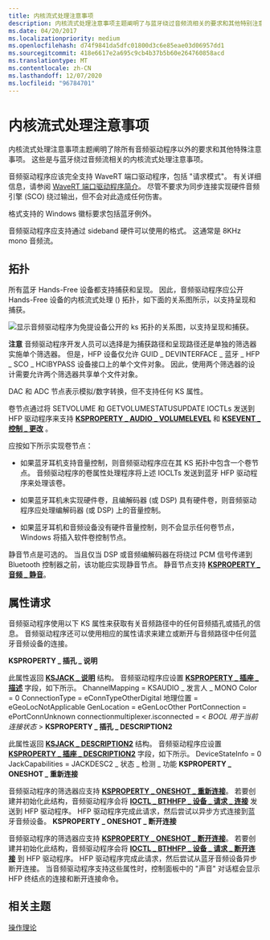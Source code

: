 ```yaml
---
title: 内核流式处理注意事项
description: 内核流式处理注意事项主题阐明了与蓝牙绕过音频流相关的要求和其他特别注意事项。
ms.date: 04/20/2017
ms.localizationpriority: medium
ms.openlocfilehash: d74f9841da5dfc01800d3c6e85eae03d06957dd1
ms.sourcegitcommit: 418e6617e2a695c9cb4b37b5b60e264760858acd
ms.translationtype: MT
ms.contentlocale: zh-CN
ms.lasthandoff: 12/07/2020
ms.locfileid: "96784701"
---
```

# <a name="kernel-streaming-considerations"></a>内核流式处理注意事项


内核流式处理注意事项主题阐明了除所有音频驱动程序以外的要求和其他特殊注意事项。 这些是与蓝牙绕过音频流相关的内核流式处理注意事项。

音频驱动程序应该完全支持 WaveRT 端口驱动程序，包括 "请求模式"。 有关详细信息，请参阅 [WaveRT 端口驱动程序简介](introducing-the-wavert-port-driver.md)。 尽管不要求为同步连接实现硬件音频引擎 (SCO) 绕过输出，但不会对此造成任何伤害。

格式支持的 Windows 徽标要求包括蓝牙例外。

音频驱动程序应支持通过 sideband 硬件可以使用的格式。 这通常是 8KHz mono 音频流。

## <a name="span-idtopologyspanspan-idtopologyspanspan-idtopologyspantopology"></a><span id="Topology"></span><span id="topology"></span><span id="TOPOLOGY"></span>拓扑


所有蓝牙 Hands-Free 设备都支持捕获和呈现。 因此，音频驱动程序应公开 Hands-Free 设备的内核流式处理 () 拓扑，如下面的关系图所示，以支持呈现和捕获。

![显示音频驱动程序为免提设备公开的 ks 拓扑的关系图，以支持呈现和捕获。](images/btth-bypass-topology.png)

**注意**  音频驱动程序开发人员可以选择是为捕获路径和呈现路径还是单独的筛选器实施单个筛选器。 但是，HFP 设备仅允许 GUID \_ DEVINTERFACE \_ 蓝牙 \_ HFP \_ SCO \_ HCIBYPASS 设备接口上的单个文件对象。 因此，使用两个筛选器的设计需要允许两个筛选器共享单个文件对象。

 

DAC 和 ADC 节点表示模拟/数字转换，但不支持任何 KS 属性。

卷节点通过将 SETVOLUME 和 GETVOLUMESTATUSUPDATE IOCTLs 发送到 HFP 驱动程序来支持 [**KSPROPERTY \_ AUDIO \_ VOLUMELEVEL**](./ksproperty-audio-volumelevel.md) 和 [**KSEVENT \_ 控制 \_ 更改**](./ksevent-control-change.md) 。

应按如下所示实现卷节点：

-   如果蓝牙耳机支持音量控制，则音频驱动程序应在其 KS 拓扑中包含一个卷节点。 音频驱动程序的卷属性处理程序将上述 IOCLTs 发送到蓝牙 HFP 驱动程序来处理该卷。

-   如果蓝牙耳机未实现硬件卷，且编解码器 (或 DSP) 具有硬件卷，则音频驱动程序应处理编解码器 (或 DSP) 上的音量控制。

-   如果蓝牙耳机和音频设备没有硬件音量控制，则不会显示任何卷节点，Windows 将插入软件卷控制节点。

静音节点是可选的。 当且仅当 DSP 或音频编解码器在将绕过 PCM 信号传递到 Bluetooth 控制器之前，该功能应实现静音节点。 静音节点支持 [**KSPROPERTY \_ 音频 \_ 静音**](./ksproperty-audio-mute.md)。

## <a name="span-idproperty_requestsspanspan-idproperty_requestsspanspan-idproperty_requestsspanproperty-requests"></a><span id="Property_requests"></span><span id="property_requests"></span><span id="PROPERTY_REQUESTS"></span>属性请求


音频驱动程序使用以下 KS 属性来获取有关音频路径中的任何音频插孔或插孔的信息。 音频驱动程序还可以使用相应的属性请求来建立或断开与音频路径中任何蓝牙音频设备的连接。

**KSPROPERTY \_ 插孔 \_ 说明**

此属性返回 [**KSJACK \_ 说明**](./ksjack-description.md) 结构。 音频驱动程序应设置 [**KSPROPERTY \_ 插座 \_ 描述**](./ksproperty-jack-description.md) 字段，如下所示。
ChannelMapping = KSAUDIO \_ 发言人 \_ MONO Color = 0 ConnectionType = eConnTypeOtherDigital 地理位置 = eGeoLocNotApplicable GenLocation = eGenLocOther PortConnection = ePortConnUnknown connectionmultiplexer.isconnected = &lt; *BOOL 用于当前连接状态* &gt; **KSPROPERTY \_ 插孔 \_ DESCRIPTION2**

此属性返回 [**KSJACK \_ DESCRIPTION2**](./ksjack-description2.md) 结构。 音频驱动程序应设置 [**KSPROPERTY \_ 插座 \_ DESCRIPTION2**](./ksproperty-jack-description2.md) 字段，如下所示。
DeviceStateInfo = 0 JackCapabilities = JACKDESC2 \_ 状态 \_ 检测 \_ 功能 **KSPROPERTY \_ ONESHOT \_ 重新连接**

音频驱动程序的筛选器应支持 [**KSPROPERTY \_ ONESHOT \_ 重新连接**](./ksproperty-oneshot-reconnect.md)。 若要创建并初始化此结构，音频驱动程序会将 [**IOCTL \_ BTHHFP \_ 设备 \_ 请求 \_ 连接**](/windows-hardware/drivers/ddi/bthhfpddi/ni-bthhfpddi-ioctl_bthhfp_device_request_connect) 发送到 HFP 驱动程序。 HFP 驱动程序完成此请求，然后尝试以异步方式连接到蓝牙音频设备。
**KSPROPERTY \_ ONESHOT \_ 断开连接**

音频驱动程序的筛选器应支持 [**KSPROPERTY \_ ONESHOT \_ 断开连接**](./ksproperty-oneshot-disconnect.md)。 若要创建并初始化此结构，音频驱动程序会将 [**IOCTL \_ BTHHFP \_ 设备 \_ 请求 \_ 断开连接**](/windows-hardware/drivers/ddi/bthhfpddi/ni-bthhfpddi-ioctl_bthhfp_device_request_disconnect) 到 HFP 驱动程序。 HFP 驱动程序完成此请求，然后尝试从蓝牙音频设备异步断开连接。
当音频驱动程序支持这些属性时，控制面板中的 "声音" 对话框会显示 HFP 终结点的连接和断开连接命令。

## <a name="span-idrelated_topicsspanrelated-topics"></a><span id="related_topics"></span>相关主题
[操作理论](theory-of-operation.md)

